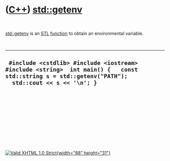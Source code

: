



 

 

 

 

 

([C++](Cpp.htm)) [std::getenv](CppGetenv.htm)
=============================================

 

[std::getenv](CppGetenv.htm) is an [STL](CppStl.htm)
[function](CppFunction.htm) to obtain an environmental variable.

 

  ----------------------------------------------------------------------------------------------------------------------------------------------------
  ` #include <cstdlib> #include <iostream> #include <string>  int main() {   const std::string s = std::getenv("PATH");   std::cout << s << '\n'; }`
  ----------------------------------------------------------------------------------------------------------------------------------------------------

 

 

 

 

 





 

[![Valid XHTML 1.0 Strict](valid-xhtml10.png){width="88"
height="31"}](http://validator.w3.org/check?uri=referer)

